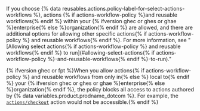 If you choose {% data reusables.actions.policy-label-for-select-actions-workflows %}, actions {% if actions-workflow-policy %}and reusable workflows{% endif %} within your {% ifversion ghec or ghes or ghae %}enterprise{% else %}organization{% endif %} are allowed, and there are additional options for allowing other specific actions{% if actions-workflow-policy %} and reusable workflows{% endif %}. For more information, see "[Allowing select actions{% if actions-workflow-policy %} and reusable workflows{% endif %} to run](#allowing-select-actions{% if actions-workflow-policy %}-and-reusable-workflows{% endif %}-to-run)."

{% ifversion ghec or fpt %}When you allow actions{% if actions-workflow-policy %} and reusable workflows from only in{% else %} local to{% endif %} your {% ifversion ghec or ghes or ghae %}enterprise{% else %}organization{% endif %}, the policy blocks all access to actions authored by {% data variables.product.prodname_dotcom %}. For example, the [`actions/checkout`](https://github.com/actions/checkout) action would not be accessible.{% endif %}
